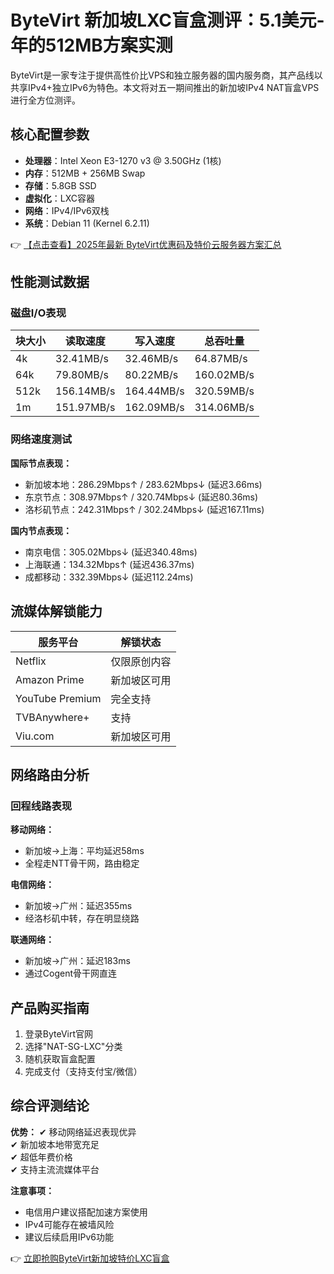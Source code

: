 # ByteVirt 新加坡LXC盲盒测评：5.1美元-年的512MB方案实测

ByteVirt是一家专注于提供高性价比VPS和独立服务器的国内服务商，其产品线以共享IPv4+独立IPv6为特色。本文将对五一期间推出的新加坡IPv4 NAT盲盒VPS进行全方位测评。

## 核心配置参数
- **处理器**：Intel Xeon E3-1270 v3 @ 3.50GHz (1核)
- **内存**：512MB + 256MB Swap
- **存储**：5.8GB SSD
- **虚拟化**：LXC容器
- **网络**：IPv4/IPv6双栈
- **系统**：Debian 11 (Kernel 6.2.11)

👉 [【点击查看】2025年最新 ByteVirt优惠码及特价云服务器方案汇总](https://bit.ly/bytevirt)

## 性能测试数据
### 磁盘I/O表现
| 块大小 | 读取速度 | 写入速度 | 总吞吐量 |
|--------|----------|----------|----------|
| 4k     | 32.41MB/s | 32.46MB/s | 64.87MB/s |
| 64k    | 79.80MB/s | 80.22MB/s | 160.02MB/s |
| 512k   | 156.14MB/s | 164.44MB/s | 320.59MB/s |
| 1m     | 151.97MB/s | 162.09MB/s | 314.06MB/s |

### 网络速度测试
**国际节点表现：**
- 新加坡本地：286.29Mbps↑ / 283.62Mbps↓ (延迟3.66ms)
- 东京节点：308.97Mbps↑ / 320.74Mbps↓ (延迟80.36ms)
- 洛杉矶节点：242.31Mbps↑ / 302.24Mbps↓ (延迟167.11ms)

**国内节点表现：**
- 南京电信：305.02Mbps↓ (延迟340.48ms)
- 上海联通：134.32Mbps↑ (延迟436.37ms)
- 成都移动：332.39Mbps↓ (延迟112.24ms)

## 流媒体解锁能力
| 服务平台       | 解锁状态       |
|----------------|----------------|
| Netflix        | 仅限原创内容   |
| Amazon Prime   | 新加坡区可用    |
| YouTube Premium| 完全支持       |
| TVBAnywhere+   | 支持           |
| Viu.com        | 新加坡区可用    |

## 网络路由分析
### 回程线路表现
**移动网络：**
- 新加坡→上海：平均延迟58ms
- 全程走NTT骨干网，路由稳定

**电信网络：**
- 新加坡→广州：延迟355ms
- 经洛杉矶中转，存在明显绕路

**联通网络：**
- 新加坡→广州：延迟183ms
- 通过Cogent骨干网直连

## 产品购买指南
1. 登录ByteVirt官网
2. 选择"NAT-SG-LXC"分类
3. 随机获取盲盒配置
4. 完成支付（支持支付宝/微信）

## 综合评测结论
**优势：**
✔ 移动网络延迟表现优异  
✔ 新加坡本地带宽充足  
✔ 超低年费价格  
✔ 支持主流流媒体平台  

**注意事项：**
- 电信用户建议搭配加速方案使用
- IPv4可能存在被墙风险
- 建议后续启用IPv6功能

👉 [立即抢购ByteVirt新加坡特价LXC盲盒](https://bit.ly/bytevirt)